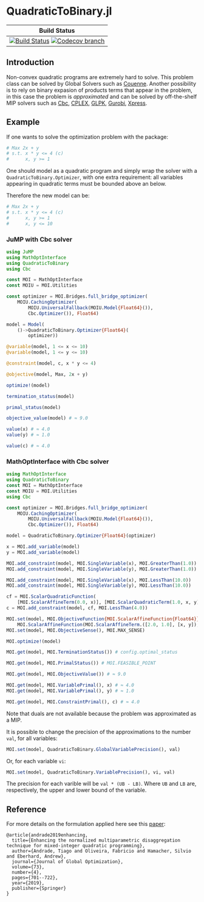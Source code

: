 # QuadraticToBinary.jl


| **Build Status** |
|:----------------:|
| [![Build Status][build-img]][build-url] [![Codecov branch][codecov-img]][codecov-url] |


[build-img]: https://travis-ci.org/joaquimg/QuadraticToBinary.jl.svg?branch=master
[build-url]: https://travis-ci.org/joaquimg/QuadraticToBinary.jl
[codecov-img]: http://codecov.io/github/joaquimg/QuadraticToBinary.jl/coverage.svg?branch=master
[codecov-url]: http://codecov.io/github/joaquimg/QuadraticToBinary.jl?branch=master


## Introduction

Non-convex quadratic programs are extremely hard to solve. This problem class can
be solved by Global Solvers such as [Couenne](https://projects.coin-or.org/Couenne).
Another possibility is to rely on binary expasion of products terms that appear in the
problem, in this case the problem is *approximated* and can be solved by off-the-shelf
MIP solvers such as [Cbc](https://github.com/JuliaOpt/Cbc.jl), [CPLEX](https://github.com/JuliaOpt/CPLEX.jl), [GLPK](https://github.com/JuliaOpt/GLPK.jl), [Gurobi](https://github.com/JuliaOpt/Gurobi.jl), [Xpress](https://github.com/JuliaOpt/Xpress.jl).

## Example

If one wants to solve the optimization problem with the package:

```julia
# Max 2x + y
# s.t. x * y <= 4 (c)
#      x, y >= 1
```

One should model as a quadratic program and simply wrap the solver with a
`QuadraticToBinary.Optimizer`, with one extra requirement: all variables appearing
in quadratic terms must be bounded above an below.

Therefore the new model can be:


```julia
# Max 2x + y
# s.t. x * y <= 4 (c)
#      x, y >= 1
#      x, y <= 10
```

### JuMP with Cbc solver

```julia
using JuMP
using MathOptInterface
using QuadraticToBinary
using Cbc

const MOI = MathOptInterface
const MOIU = MOI.Utilities

const optimizer = MOI.Bridges.full_bridge_optimizer(
    MOIU.CachingOptimizer(
        MOIU.UniversalFallback(MOIU.Model{Float64}()),
        Cbc.Optimizer()), Float64)

model = Model(
    ()->QuadraticToBinary.Optimizer{Float64}(
        optimizer))

@variable(model, 1 <= x <= 10)
@variable(model, 1 <= y <= 10)

@constraint(model, c, x * y <= 4)

@objective(model, Max, 2x + y)

optimize!(model)

termination_status(model)

primal_status(model)

objective_value(model) # ≈ 9.0

value(x) # ≈ 4.0
value(y) # ≈ 1.0

value(c) # ≈ 4.0
```

### MathOptInterface with Cbc solver

```julia
using MathOptInterface
using QuadraticToBinary
const MOI = MathOptInterface
const MOIU = MOI.Utilities
using Cbc

const optimizer = MOI.Bridges.full_bridge_optimizer(
    MOIU.CachingOptimizer(
        MOIU.UniversalFallback(MOIU.Model{Float64}()),
        Cbc.Optimizer()), Float64)

model = QuadraticToBinary.Optimizer{Float64}(optimizer)

x = MOI.add_variable(model)
y = MOI.add_variable(model)

MOI.add_constraint(model, MOI.SingleVariable(x), MOI.GreaterThan(1.0))
MOI.add_constraint(model, MOI.SingleVariable(y), MOI.GreaterThan(1.0))

MOI.add_constraint(model, MOI.SingleVariable(x), MOI.LessThan(10.0))
MOI.add_constraint(model, MOI.SingleVariable(y), MOI.LessThan(10.0))

cf = MOI.ScalarQuadraticFunction(
    [MOI.ScalarAffineTerm(0.0, x)], [MOI.ScalarQuadraticTerm(1.0, x, y)], 0.0)
c = MOI.add_constraint(model, cf, MOI.LessThan(4.0))

MOI.set(model, MOI.ObjectiveFunction{MOI.ScalarAffineFunction{Float64}}(),
    MOI.ScalarAffineFunction(MOI.ScalarAffineTerm.([2.0, 1.0], [x, y]), 0.0))
MOI.set(model, MOI.ObjectiveSense(), MOI.MAX_SENSE)

MOI.optimize!(model)

MOI.get(model, MOI.TerminationStatus()) # config.optimal_status

MOI.get(model, MOI.PrimalStatus()) # MOI.FEASIBLE_POINT

MOI.get(model, MOI.ObjectiveValue()) # ≈ 9.0

MOI.get(model, MOI.VariablePrimal(), x) # ≈ 4.0
MOI.get(model, MOI.VariablePrimal(), y) # ≈ 1.0

MOI.get(model, MOI.ConstraintPrimal(), c) # ≈ 4.0
```

Note that duals are not available because the problem was approximated as a MIP.

It is possible to change the precision of the approximations to the number `val`,
for all variables:

```julia
MOI.set(model, QuadraticToBinary.GlobalVariablePrecision(), val)
```

Or, for each variable `vi`:

```julia
MOI.set(model, QuadraticToBinary.VariablePrecision(), vi, val)
```

The precision for each varible will be `val * (UB - LB)`. Where `UB` and `LB` are,
respectively, the upper and lower bound of the variable.


## Reference

For more details on the formulation applied here see this [paper](https://link.springer.com/article/10.1007/s10898-018-0728-9):

```
@article{andrade2019enhancing,
  title={Enhancing the normalized multiparametric disaggregation technique for mixed-integer quadratic programming},
  author={Andrade, Tiago and Oliveira, Fabricio and Hamacher, Silvio and Eberhard, Andrew},
  journal={Journal of Global Optimization},
  volume={73},
  number={4},
  pages={701--722},
  year={2019},
  publisher={Springer}
}
```


